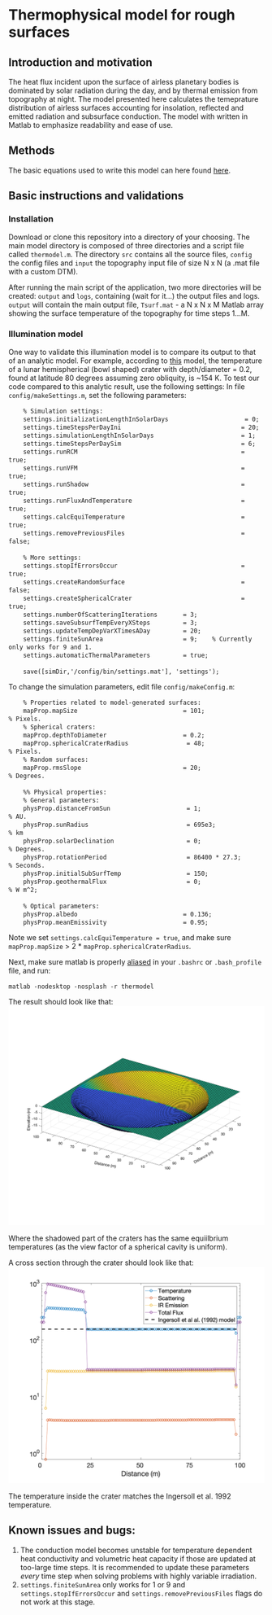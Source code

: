 # Thermophysical model for rough surfaces
## Introduction and motivation
The heat flux incident upon the surface of airless planetary bodies is dominated by solar radiation during the day, and by thermal emission from topography at night. The model presented here calculates the temeprature distribution of airless surfaces accounting for insolation, reflected and emitted radiation and subsurface conduction. The model with written in Matlab to emphasize readability and ease of use. 

## Methods
The basic equations used to write this model can here found [here](https://www.sciencedirect.com/science/article/abs/pii/S001910351630656X). 

## Basic instructions and validations
### Installation
Download or clone this repository into a directory of your choosing. The main model directory is composed of three directories and a script file called ```thermodel.m```. The directory ```src``` contains all the source files, ```config``` the config files and ```input``` the topography input file of size N x N (a .mat file with a custom DTM).

After running the main script of the application, two more directories will be created: ```output``` and ```logs```, containing (wait for it...) the output files and logs. ```output``` will contain the main output file, ```Tsurf.mat``` - a N x N x M Matlab array showing the surface temperature of the topography for time steps 1...M.

### Illumination model
One way to validate this illumination model is to compare its output to that of an analytic model. For example, according to [this](https://www.sciencedirect.com/science/article/abs/pii/001910359290016Z) model, the temperature of a lunar hemispherical (bowl shaped) crater with depth/diameter = 0.2, found at latitude 80 degrees assuming zero obliquity, is ~154 K. To test our code compared to this analytic result, use the following settings:
In file ```config/makeSettings.m```, set the following parameters:
```
    % Simulation settings:
    settings.initializationLengthInSolarDays                     = 0;
    settings.timeStepsPerDayIni                                 = 20;
    settings.simulationLengthInSolarDays                        = 1;
    settings.timeStepsPerDaySim                                 = 6;
    settings.runRCM                                             = true;
    settings.runVFM                                             = true;
    settings.runShadow                                          = true;
    settings.runFluxAndTemperature                              = true;
    settings.calcEquiTemperature                                = true;
    settings.removePreviousFiles                                = false;

    % More settings:
    settings.stopIfErrorsOccur                                  = true;
    settings.createRandomSurface                                = false;
    settings.createSphericalCrater                              = true;
    settings.numberOfScatteringIterations       = 3;
    settings.saveSubsurfTempEveryXSteps         = 3;
    settings.updateTempDepVarXTimesADay         = 20;
    settings.finiteSunArea                      = 9;    % Currently only works for 9 and 1.
    settings.automaticThermalParameters         = true;

    save([simDir,'/config/bin/settings.mat'], 'settings');
```

To change the simulation parameters, edit file ```config/makeConfig.m```:
```
    % Properties related to model-generated surfaces:
    mapProp.mapSize                             = 101;                   % Pixels.
    % Spherical craters:
    mapProp.depthToDiameter                     = 0.2;
    mapProp.sphericalCraterRadius                = 48;                   % Pixels.
    % Random surfaces:
    mapProp.rmsSlope                            = 20;                   % Degrees.

    %% Physical properties:
    % General parameters:
    physProp.distanceFromSun                     = 1;                 % AU.
    physProp.sunRadius                           = 695e3;             % km
    physProp.solarDeclination                    = 0;                 % Degrees.
    physProp.rotationPeriod                      = 86400 * 27.3;       % Seconds.
    physProp.initialSubSurfTemp                  = 150;
    physProp.geothermalFlux                      = 0;                    % W m^2;

    % Optical parameters:
    physProp.albedo                             = 0.136;
    physProp.meanEmissivity                     = 0.95;

```

Note we set ```settings.calcEquiTemperature = true```, and make sure ```mapProp.mapSize``` > 2 * ```mapProp.sphericalCraterRadius```.

Next, make sure matlab is properly [aliased](http://manpages.ubuntu.com/manpages/trusty/man1/alias.1posix.html) in your ```.bashrc``` or ```.bash_profile``` file, and run:

``` 
matlab -nodesktop -nosplash -r thermodel 
```

The result should look like that:
![hemispherical crater temperature](./readme/crater_temp.png)

Where the shadowed part of the craters has the same equiilbrium temperatures (as the view factor of a spherical cavity is uniform).

A cross section through the crater should look like that:
![hemispherical crater cross section](./readme/crater_temp_flux_plot.png)

The temperature inside the crater matches the Ingersoll et al. 1992 temperature.

## Known issues and bugs:
1. The conduction model becomes unstable for temperature dependent heat conductivity and volumetric heat capacity if those are updated at too-large time steps. It is recommended to update these parameters *every* time step when solving problems with highly variable irradiation.
2. ```settings.finiteSunArea``` only works for 1 or 9 and ```settings.stopIfErrorsOccur``` and ```settings.removePreviousFiles``` flags do not work at this stage.
